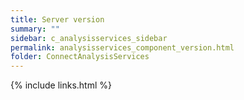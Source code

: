 ```yaml
---
title: Server version
summary: ""
sidebar: c_analysisservices_sidebar
permalink: analysisservices_component_version.html
folder: ConnectAnalysisServices
---
```





{% include links.html %}
